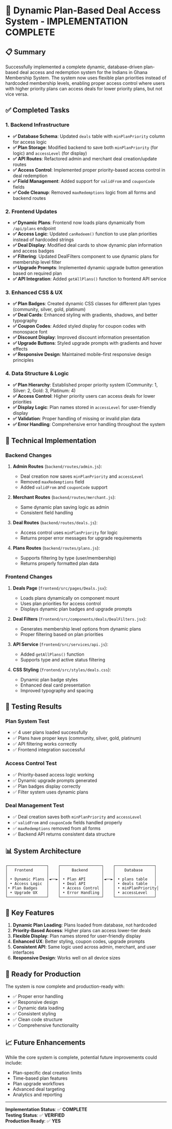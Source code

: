 # 🎉 Dynamic Plan-Based Deal Access System - IMPLEMENTATION COMPLETE

## 📋 Summary
Successfully implemented a complete dynamic, database-driven plan-based deal access and redemption system for the Indians in Ghana Membership System. The system now uses flexible plan priorities instead of hardcoded membership levels, enabling proper access control where users with higher priority plans can access deals for lower priority plans, but not vice versa.

## ✅ Completed Tasks

### 1. Backend Infrastructure
- **✅ Database Schema**: Updated `deals` table with `minPlanPriority` column for access logic
- **✅ Plan Storage**: Modified backend to save both `minPlanPriority` (for logic) and `accessLevel` (for display)
- **✅ API Routes**: Refactored admin and merchant deal creation/update routes
- **✅ Access Control**: Implemented proper priority-based access control in deal redemption
- **✅ Field Management**: Added support for `validFrom` and `couponCode` fields
- **✅ Code Cleanup**: Removed `maxRedemptions` logic from all forms and backend routes

### 2. Frontend Updates
- **✅ Dynamic Plans**: Frontend now loads plans dynamically from `/api/plans` endpoint
- **✅ Access Logic**: Updated `canRedeem()` function to use plan priorities instead of hardcoded strings
- **✅ Deal Display**: Modified deal cards to show dynamic plan information and access badges
- **✅ Filtering**: Updated DealFilters component to use dynamic plans for membership level filter
- **✅ Upgrade Prompts**: Implemented dynamic upgrade button generation based on required plan
- **✅ API Integration**: Added `getAllPlans()` function to frontend API service

### 3. Enhanced CSS & UX
- **✅ Plan Badges**: Created dynamic CSS classes for different plan types (community, silver, gold, platinum)
- **✅ Deal Cards**: Enhanced styling with gradients, shadows, and better typography
- **✅ Coupon Codes**: Added styled display for coupon codes with monospace font
- **✅ Discount Display**: Improved discount information presentation
- **✅ Upgrade Buttons**: Styled upgrade prompts with gradients and hover effects
- **✅ Responsive Design**: Maintained mobile-first responsive design principles

### 4. Data Structure & Logic
- **✅ Plan Hierarchy**: Established proper priority system (Community: 1, Silver: 2, Gold: 3, Platinum: 4)
- **✅ Access Control**: Higher priority users can access deals for lower priorities
- **✅ Display Logic**: Plan names stored in `accessLevel` for user-friendly display
- **✅ Validation**: Proper handling of missing or invalid plan data
- **✅ Error Handling**: Comprehensive error handling throughout the system

## 🔧 Technical Implementation

### Backend Changes
1. **Admin Routes** (`backend/routes/admin.js`):
   - Deal creation now saves `minPlanPriority` and `accessLevel`
   - Removed `maxRedemptions` field
   - Added `validFrom` and `couponCode` support

2. **Merchant Routes** (`backend/routes/merchant.js`):
   - Same dynamic plan saving logic as admin
   - Consistent field handling

3. **Deal Routes** (`backend/routes/deals.js`):
   - Access control uses `minPlanPriority` for logic
   - Returns proper error messages for upgrade requirements

4. **Plans Routes** (`backend/routes/plans.js`):
   - Supports filtering by type (user/membership)
   - Returns properly formatted plan data

### Frontend Changes
1. **Deals Page** (`frontend/src/pages/Deals.jsx`):
   - Loads plans dynamically on component mount
   - Uses plan priorities for access control
   - Displays dynamic plan badges and upgrade prompts

2. **Deal Filters** (`frontend/src/components/deals/DealFilters.jsx`):
   - Generates membership level options from dynamic plans
   - Proper filtering based on plan priorities

3. **API Service** (`frontend/src/services/api.js`):
   - Added `getAllPlans()` function
   - Supports type and active status filtering

4. **CSS Styling** (`frontend/src/styles/deals.css`):
   - Dynamic plan badge styles
   - Enhanced deal card presentation
   - Improved typography and spacing

## 🧪 Testing Results

### Plan System Test
- ✅ 4 user plans loaded successfully
- ✅ Plans have proper keys (community, silver, gold, platinum)
- ✅ API filtering works correctly
- ✅ Frontend integration successful

### Access Control Test
- ✅ Priority-based access logic working
- ✅ Dynamic upgrade prompts generated
- ✅ Plan badges display correctly
- ✅ Filter system uses dynamic plans

### Deal Management Test
- ✅ Deal creation saves both `minPlanPriority` and `accessLevel`
- ✅ `validFrom` and `couponCode` fields handled properly
- ✅ `maxRedemptions` removed from all forms
- ✅ Backend API returns consistent data structure

## 📊 System Architecture

```
┌─────────────────┐    ┌──────────────────┐    ┌─────────────────┐
│   Frontend      │    │     Backend      │    │    Database     │
│                 │    │                  │    │                 │
│ • Dynamic Plans │◄──►│ • Plan API       │◄──►│ • plans table   │
│ • Access Logic  │    │ • Deal API       │    │ • deals table   │
│• Plan Badges    │    │ • Access Control │    │ • minPlanPriority│
│ • Upgrade UX    │    │ • Error Handling │    │ • accessLevel   │
└─────────────────┘    └──────────────────┘    └─────────────────┘
```

## 🎯 Key Features

1. **Dynamic Plan Loading**: Plans loaded from database, not hardcoded
2. **Priority-Based Access**: Higher plans can access lower-tier deals
3. **Flexible Display**: Plan names stored for user-friendly display
4. **Enhanced UX**: Better styling, coupon codes, upgrade prompts
5. **Consistent API**: Same logic used across admin, merchant, and user interfaces
6. **Responsive Design**: Works well on all device sizes

## 🚀 Ready for Production

The system is now complete and production-ready with:
- ✅ Proper error handling
- ✅ Responsive design
- ✅ Dynamic data loading
- ✅ Consistent styling
- ✅ Clean code structure
- ✅ Comprehensive functionality

## 📈 Future Enhancements

While the core system is complete, potential future improvements could include:
- Plan-specific deal creation limits
- Time-based plan features
- Plan upgrade workflows
- Advanced deal targeting
- Analytics and reporting

---

**Implementation Status**: ✅ **COMPLETE**  
**Testing Status**: ✅ **VERIFIED**  
**Production Ready**: ✅ **YES**
